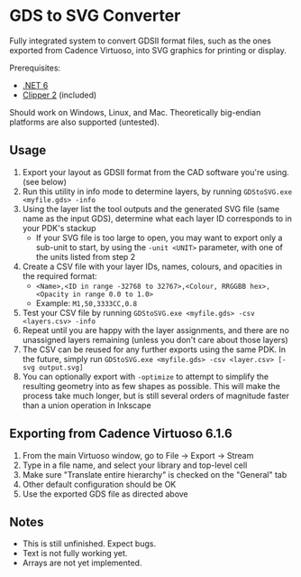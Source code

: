 # GDS to SVG Converter

Fully integrated system to convert GDSII format files, such as the ones exported from Cadence Virtuoso, into SVG graphics for printing or display.

Prerequisites:
- [.NET 6](https://dotnet.microsoft.com/download/dotnet)
- [Clipper 2](https://github.com/AngusJohnson/Clipper2) (included)

Should work on Windows, Linux, and Mac. Theoretically big-endian platforms are also supported (untested).

## Usage
1) Export your layout as GDSII format from the CAD software you're using. (see below)
2) Run this utility in info mode to determine layers, by running `GDStoSVG.exe <myfile.gds> -info`
3) Using the layer list the tool outputs and the generated SVG file (same name as the input GDS), determine what each layer ID corresponds to in your PDK's stackup
    - If your SVG file is too large to open, you may want to export only a sub-unit to start, by using the `-unit <UNIT>` parameter, with one of the units listed from step 2
4) Create a CSV file with your layer IDs, names, colours, and opacities in the required format:
    - `<Name>,<ID in range -32768 to 32767>,<Colour, RRGGBB hex>,<Opacity in range 0.0 to 1.0>`
    - Example: `M1,50,3333CC,0.8`
5) Test your CSV file by running `GDStoSVG.exe <myfile.gds> -csv <layers.csv> -info`
6) Repeat until you are happy with the layer assignments, and there are no unassigned layers remaining (unless you don't care about those layers)
7) The CSV can be reused for any further exports using the same PDK. In the future, simply run `GDStoSVG.exe <myfile.gds> -csv <layer.csv> [-svg output.svg]`
8) You can optionally export with `-optimize` to attempt to simplify the resulting geometry into as few shapes as possible. This will make the process take much longer, but is still several orders of magnitude faster than a union operation in Inkscape

## Exporting from Cadence Virtuoso 6.1.6
1) From the main Virtuoso window, go to File -> Export -> Stream
2) Type in a file name, and select your library and top-level cell
3) Make sure "Translate entire hierarchy" is checked on the "General" tab
4) Other default configuration should be OK
5) Use the exported GDS file as directed above

## Notes
- This is still unfinished. Expect bugs.
- Text is not fully working yet.
- Arrays are not yet implemented.
